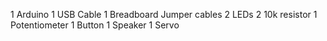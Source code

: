 1 Arduino
1 USB Cable
1 Breadboard
Jumper cables
2 LEDs
2 10k resistor
1 Potentiometer
1 Button
1 Speaker
1 Servo
